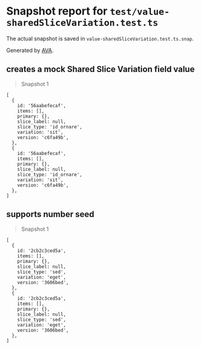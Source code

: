 # Snapshot report for `test/value-sharedSliceVariation.test.ts`

The actual snapshot is saved in `value-sharedSliceVariation.test.ts.snap`.

Generated by [AVA](https://avajs.dev).

## creates a mock Shared Slice Variation field value

> Snapshot 1

    [
      {
        id: '56aabefecaf',
        items: [],
        primary: {},
        slice_label: null,
        slice_type: 'id_ornare',
        variation: 'sit',
        version: 'c6fa49b',
      },
      {
        id: '56aabefecaf',
        items: [],
        primary: {},
        slice_label: null,
        slice_type: 'id_ornare',
        variation: 'sit',
        version: 'c6fa49b',
      },
    ]

## supports number seed

> Snapshot 1

    [
      {
        id: '2cb2c3ced5a',
        items: [],
        primary: {},
        slice_label: null,
        slice_type: 'sed',
        variation: 'eget',
        version: '3606bed',
      },
      {
        id: '2cb2c3ced5a',
        items: [],
        primary: {},
        slice_label: null,
        slice_type: 'sed',
        variation: 'eget',
        version: '3606bed',
      },
    ]
